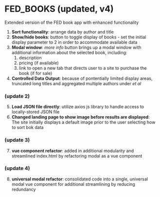 # FED_BOOKS (updated, v4)
Extended version of the FED book app with enhanced functionality

1. **Sort functionality**: arrange data by author and title
2. **Show/hide books**: button to toggle display of books - set the initial display parameter to 2 in order to accommodate available data
3. **Modal window**: *more info* button brings up a modal window with additional information about the selected book, including:
   1. description
   2. pricing (if available)
   3. link to open a new tab that directs user to a site to purchase the book (if for sale)
4. **Controlled Data Output**: because of pontentially limited display areas, truncated long titles and aggregated multiple authors under *et al*
### (update 2)
5. **Load JSON file directly**: utilize axios js library to handle access to locally-stored JSON file
6. **Changed landing page to show image before results are displayed**: The site initially displays a default image prior to the user selecting how to sort bok data
### (update 3)
7. **vue component refactor**: added in additional modularity and streamlined index.html by refactoring modal as a vue component
### (update 4)
8. **universal modal refactor**: consolidated code into a single, universal modal vue component for additional streamlining by reducing redundancy
